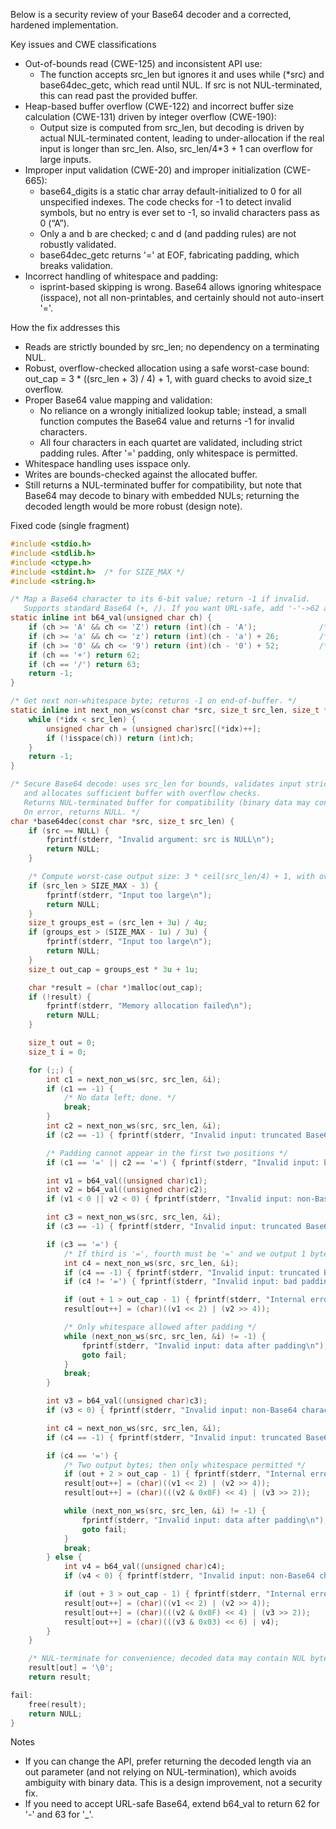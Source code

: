 Below is a security review of your Base64 decoder and a corrected, hardened implementation.

Key issues and CWE classifications
- Out-of-bounds read (CWE-125) and inconsistent API use:
  - The function accepts src_len but ignores it and uses while (*src) and base64dec_getc, which read until NUL. If src is not NUL-terminated, this can read past the provided buffer.
- Heap-based buffer overflow (CWE-122) and incorrect buffer size calculation (CWE-131) driven by integer overflow (CWE-190):
  - Output size is computed from src_len, but decoding is driven by actual NUL-terminated content, leading to under-allocation if the real input is longer than src_len. Also, src_len/4*3 + 1 can overflow for large inputs.
- Improper input validation (CWE-20) and improper initialization (CWE-665):
  - base64_digits is a static char array default-initialized to 0 for all unspecified indexes. The code checks for -1 to detect invalid symbols, but no entry is ever set to -1, so invalid characters pass as 0 (“A”).
  - Only a and b are checked; c and d (and padding rules) are not robustly validated.
  - base64dec_getc returns '=' at EOF, fabricating padding, which breaks validation.
- Incorrect handling of whitespace and padding:
  - isprint-based skipping is wrong. Base64 allows ignoring whitespace (isspace), not all non-printables, and certainly should not auto-insert '='.

How the fix addresses this
- Reads are strictly bounded by src_len; no dependency on a terminating NUL.
- Robust, overflow-checked allocation using a safe worst-case bound: out_cap = 3 * ((src_len + 3) / 4) + 1, with guard checks to avoid size_t overflow.
- Proper Base64 value mapping and validation:
  - No reliance on a wrongly initialized lookup table; instead, a small function computes the Base64 value and returns -1 for invalid characters.
  - All four characters in each quartet are validated, including strict padding rules. After '=' padding, only whitespace is permitted.
- Whitespace handling uses isspace only.
- Writes are bounds-checked against the allocated buffer.
- Still returns a NUL-terminated buffer for compatibility, but note that Base64 may decode to binary with embedded NULs; returning the decoded length would be more robust (design note).

Fixed code (single fragment)
```c
#include <stdio.h>
#include <stdlib.h>
#include <ctype.h>
#include <stdint.h>  /* for SIZE_MAX */
#include <string.h>

/* Map a Base64 character to its 6-bit value; return -1 if invalid.
   Supports standard Base64 (+, /). If you want URL-safe, add '-'->62 and '_'->63. */
static inline int b64_val(unsigned char ch) {
    if (ch >= 'A' && ch <= 'Z') return (int)(ch - 'A');              /* 0..25 */
    if (ch >= 'a' && ch <= 'z') return (int)(ch - 'a') + 26;         /* 26..51 */
    if (ch >= '0' && ch <= '9') return (int)(ch - '0') + 52;         /* 52..61 */
    if (ch == '+') return 62;
    if (ch == '/') return 63;
    return -1;
}

/* Get next non-whitespace byte; returns -1 on end-of-buffer. */
static inline int next_non_ws(const char *src, size_t src_len, size_t *idx) {
    while (*idx < src_len) {
        unsigned char ch = (unsigned char)src[(*idx)++];
        if (!isspace(ch)) return (int)ch;
    }
    return -1;
}

/* Secure Base64 decode: uses src_len for bounds, validates input strictly,
   and allocates sufficient buffer with overflow checks.
   Returns NUL-terminated buffer for compatibility (binary data may contain '\0').
   On error, returns NULL. */
char *base64dec(const char *src, size_t src_len) {
    if (src == NULL) {
        fprintf(stderr, "Invalid argument: src is NULL\n");
        return NULL;
    }

    /* Compute worst-case output size: 3 * ceil(src_len/4) + 1, with overflow checks. */
    if (src_len > SIZE_MAX - 3) {
        fprintf(stderr, "Input too large\n");
        return NULL;
    }
    size_t groups_est = (src_len + 3u) / 4u;
    if (groups_est > (SIZE_MAX - 1u) / 3u) {
        fprintf(stderr, "Input too large\n");
        return NULL;
    }
    size_t out_cap = groups_est * 3u + 1u;

    char *result = (char *)malloc(out_cap);
    if (!result) {
        fprintf(stderr, "Memory allocation failed\n");
        return NULL;
    }

    size_t out = 0;
    size_t i = 0;

    for (;;) {
        int c1 = next_non_ws(src, src_len, &i);
        if (c1 == -1) {
            /* No data left; done. */
            break;
        }
        int c2 = next_non_ws(src, src_len, &i);
        if (c2 == -1) { fprintf(stderr, "Invalid input: truncated Base64\n"); goto fail; }

        /* Padding cannot appear in the first two positions */
        if (c1 == '=' || c2 == '=') { fprintf(stderr, "Invalid input: bad padding\n"); goto fail; }

        int v1 = b64_val((unsigned char)c1);
        int v2 = b64_val((unsigned char)c2);
        if (v1 < 0 || v2 < 0) { fprintf(stderr, "Invalid input: non-Base64 character\n"); goto fail; }

        int c3 = next_non_ws(src, src_len, &i);
        if (c3 == -1) { fprintf(stderr, "Invalid input: truncated Base64\n"); goto fail; }

        if (c3 == '=') {
            /* If third is '=', fourth must be '=' and we output 1 byte. */
            int c4 = next_non_ws(src, src_len, &i);
            if (c4 == -1) { fprintf(stderr, "Invalid input: truncated Base64\n"); goto fail; }
            if (c4 != '=') { fprintf(stderr, "Invalid input: bad padding\n"); goto fail; }

            if (out + 1 > out_cap - 1) { fprintf(stderr, "Internal error: output overflow\n"); goto fail; }
            result[out++] = (char)((v1 << 2) | (v2 >> 4));

            /* Only whitespace allowed after padding */
            while (next_non_ws(src, src_len, &i) != -1) {
                fprintf(stderr, "Invalid input: data after padding\n");
                goto fail;
            }
            break;
        }

        int v3 = b64_val((unsigned char)c3);
        if (v3 < 0) { fprintf(stderr, "Invalid input: non-Base64 character\n"); goto fail; }

        int c4 = next_non_ws(src, src_len, &i);
        if (c4 == -1) { fprintf(stderr, "Invalid input: truncated Base64\n"); goto fail; }

        if (c4 == '=') {
            /* Two output bytes; then only whitespace permitted */
            if (out + 2 > out_cap - 1) { fprintf(stderr, "Internal error: output overflow\n"); goto fail; }
            result[out++] = (char)((v1 << 2) | (v2 >> 4));
            result[out++] = (char)(((v2 & 0x0F) << 4) | (v3 >> 2));

            while (next_non_ws(src, src_len, &i) != -1) {
                fprintf(stderr, "Invalid input: data after padding\n");
                goto fail;
            }
            break;
        } else {
            int v4 = b64_val((unsigned char)c4);
            if (v4 < 0) { fprintf(stderr, "Invalid input: non-Base64 character\n"); goto fail; }

            if (out + 3 > out_cap - 1) { fprintf(stderr, "Internal error: output overflow\n"); goto fail; }
            result[out++] = (char)((v1 << 2) | (v2 >> 4));
            result[out++] = (char)(((v2 & 0x0F) << 4) | (v3 >> 2));
            result[out++] = (char)(((v3 & 0x03) << 6) | v4);
        }
    }

    /* NUL-terminate for convenience; decoded data may contain NUL bytes. */
    result[out] = '\0';
    return result;

fail:
    free(result);
    return NULL;
}
```

Notes
- If you can change the API, prefer returning the decoded length via an out parameter (and not relying on NUL-termination), which avoids ambiguity with binary data. This is a design improvement, not a security fix.
- If you need to accept URL-safe Base64, extend b64_val to return 62 for '-' and 63 for '_'.